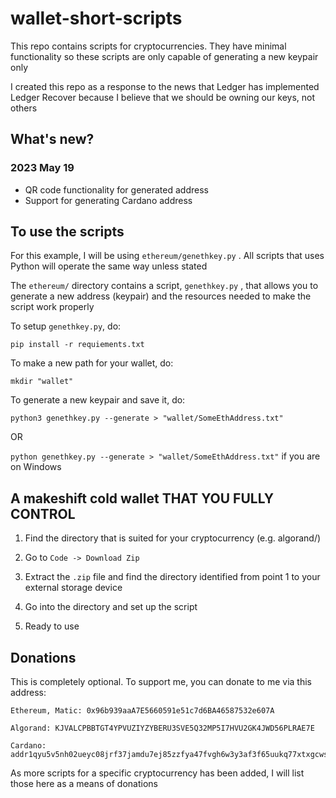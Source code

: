 # wallet-short-scripts
This repo contains scripts for cryptocurrencies. They have minimal functionality so these scripts are only capable of generating a new keypair only

I created this repo as a response to the news that Ledger has implemented Ledger Recover because I believe that we should be owning our keys, not others


## What's new?
### 2023 May 19
- QR code functionality for generated address
- Support for generating Cardano address


## To use the scripts
For this example, I will be using `ethereum/genethkey.py` . All scripts that uses Python will operate the same way unless stated

The `ethereum/` directory contains a script, `genethkey.py` , that allows you to generate a new address (keypair) and the resources needed to make the script work properly

To setup `genethkey.py`, do:

`pip install -r requiements.txt`

To make a new path for your wallet, do:

`mkdir "wallet"`

To generate a new keypair and save it, do:

`python3 genethkey.py --generate > "wallet/SomeEthAddress.txt"`

OR

`python genethkey.py --generate > "wallet/SomeEthAddress.txt"` if you are on Windows


## A makeshift cold wallet THAT YOU FULLY CONTROL

1. Find the directory that is suited for your cryptocurrency (e.g. algorand/)

2. Go to `Code -> Download Zip`

3. Extract the `.zip` file and find the directory identified from point 1 to your external storage device

4. Go into the directory and set up the script

5. Ready to use

## Donations
This is completely optional. To support me, you can donate to me via this address:

```
Ethereum, Matic: 0x96b939aaA7E5660591e51c7d6BA46587532e607A

Algorand: KJVALCPBBTGT4YPVUZIYZYBERU3SVE5Q32MP5I7HVU2GK4JWD56PLRAE7E

Cardano: addr1qyu5v5nh02ueyc08jrf37jamdu7ej85zzfya47fvgh6w3y3af3f65uukq77xtxgcws6qpljyh8sp04r8hlc74scwk5js7mzwqm
```

As more scripts for a specific cryptocurrency has been added, I will list those here as a means of donations
